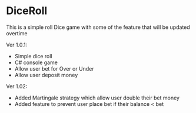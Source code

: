 # DiceRoll
This is a simple roll Dice game with some of the feature that will be updated overtime

Ver 1.0.1:
  + Simple dice roll
  + C# console game
  + Allow user bet for Over or Under
  + Allow user deposit money

Ver 1.02:
  + Added Martingale strategy which allow user double their bet money
  + Added feature to prevent user place bet if their balance < bet

